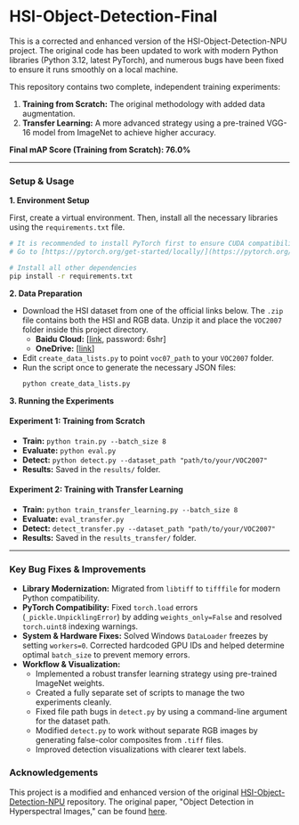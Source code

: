 # HSI-Object-Detection-Final

This is a corrected and enhanced version of the HSI-Object-Detection-NPU project. The original code has been updated to work with modern Python libraries (Python 3.12, latest PyTorch), and numerous bugs have been fixed to ensure it runs smoothly on a local machine.

This repository contains two complete, independent training experiments:
1.  **Training from Scratch:** The original methodology with added data augmentation.
2.  **Transfer Learning:** A more advanced strategy using a pre-trained VGG-16 model from ImageNet to achieve higher accuracy.

**Final mAP Score (Training from Scratch): 76.0%**

---
### Setup & Usage

**1. Environment Setup**

First, create a virtual environment. Then, install all the necessary libraries using the `requirements.txt` file.

```bash
# It is recommended to install PyTorch first to ensure CUDA compatibility.
# Go to [https://pytorch.org/get-started/locally/](https://pytorch.org/get-started/locally/) for the correct command.

# Install all other dependencies
pip install -r requirements.txt
 ```
**2. Data Preparation**
- Download the HSI dataset from one of the official links below. The `.zip` file contains both the HSI and RGB data. Unzip it and place the `VOC2007` folder inside this project directory.
    - **Baidu Cloud:** [[link](https://pan.baidu.com/s/1mtXDJfU6M8F60GZinLam-w), password: 6shr]
    - **OneDrive:** [[link](https://mailnwpueducn-my.sharepoint.com/:u:/g/personal/yanlongbin_mail_nwpu_edu_cn/ERsB07TPh8RGrNpsgIejn38B0rmwzJEBgLmL5hzwvYlV7g?e=Upk6iW)]
- Edit `create_data_lists.py` to point `voc07_path` to your `VOC2007` folder.
- Run the script once to generate the necessary JSON files:
  ```bash
  python create_data_lists.py
  ```

**3. Running the Experiments**

#### Experiment 1: Training from Scratch
- **Train:** `python train.py --batch_size 8`
- **Evaluate:** `python eval.py`
- **Detect:** `python detect.py --dataset_path "path/to/your/VOC2007"`
- **Results:** Saved in the `results/` folder.

#### Experiment 2: Training with Transfer Learning
- **Train:** `python train_transfer_learning.py --batch_size 8`
- **Evaluate:** `eval_transfer.py`
- **Detect:** `detect_transfer.py --dataset_path "path/to/your/VOC2007"`
- **Results:** Saved in the `results_transfer/` folder.

---
### Key Bug Fixes & Improvements

- **Library Modernization:** Migrated from `libtiff` to `tifffile` for modern Python compatibility.
- **PyTorch Compatibility:** Fixed `torch.load` errors (`_pickle.UnpicklingError`) by adding `weights_only=False` and resolved `torch.uint8` indexing warnings.
- **System & Hardware Fixes:** Solved Windows `DataLoader` freezes by setting `workers=0`. Corrected hardcoded GPU IDs and helped determine optimal `batch_size` to prevent memory errors.
- **Workflow & Visualization:**
    - Implemented a robust transfer learning strategy using pre-trained ImageNet weights.
    - Created a fully separate set of scripts to manage the two experiments cleanly.
    - Fixed file path bugs in `detect.py` by using a command-line argument for the dataset path.
    - Modified `detect.py` to work without separate RGB images by generating false-color composites from `.tiff` files.
    - Improved detection visualizations with clearer text labels.

### Acknowledgements

This project is a modified and enhanced version of the original [HSI-Object-Detection-NPU](https://github.com/yanlongbinluck/HSI-Object-Detection-NPU) repository. The original paper, "Object Detection in Hyperspectral Images," can be found [here](https://ieeexplore.ieee.org/document/9354961).
